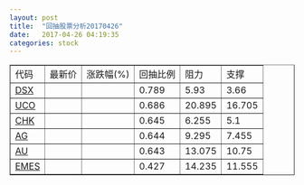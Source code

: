 ```yaml
---
layout: post
title:  "回抽股票分析20170426"
date:   2017-04-26 04:19:35
categories: stock
---
```

<script type="text/javascript">
var stockList = []
stockList.push('gb_dsx');
stockList.push('gb_uco');
stockList.push('gb_chk');
stockList.push('gb_ag');
stockList.push('gb_au');
stockList.push('gb_emes');
</script>
<table border="1">
 <tr>
 <td>代码</td>
 <td>最新价</td>
 <td>涨跌幅(%)</td>
 <td>回抽比例</td>
 <td>阻力</td>
 <td>支撑</td>
</tr>
  <tr id="dsx">
  <td><a href="http://stock.finance.sina.com.cn/usstock/quotes/DSX.html" target="_blank">DSX</a></td><td></td><td></td><td>0.789</td><td>5.93</td><td>3.66</td></tr>
  <tr id="uco">
  <td><a href="http://stock.finance.sina.com.cn/usstock/quotes/UCO.html" target="_blank">UCO</a></td><td></td><td></td><td>0.686</td><td>20.895</td><td>16.705</td></tr>
  <tr id="chk">
  <td><a href="http://stock.finance.sina.com.cn/usstock/quotes/CHK.html" target="_blank">CHK</a></td><td></td><td></td><td>0.645</td><td>6.255</td><td>5.1</td></tr>
  <tr id="ag">
  <td><a href="http://stock.finance.sina.com.cn/usstock/quotes/AG.html" target="_blank">AG</a></td><td></td><td></td><td>0.644</td><td>9.295</td><td>7.455</td></tr>
  <tr id="au">
  <td><a href="http://stock.finance.sina.com.cn/usstock/quotes/AU.html" target="_blank">AU</a></td><td></td><td></td><td>0.643</td><td>13.075</td><td>10.75</td></tr>
  <tr id="emes">
  <td><a href="http://stock.finance.sina.com.cn/usstock/quotes/EMES.html" target="_blank">EMES</a></td><td></td><td></td><td>0.427</td><td>14.235</td><td>11.555</td></tr>
</table>
